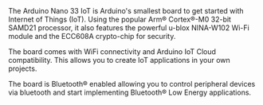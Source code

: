 <FeatureDescription>
The Arduino Nano 33 IoT is Arduino's smallest board to get started with Internet of Things (IoT). Using the popular Arm® Cortex®-M0 32-bit SAMD21 processor, it also features the powerful u-blox NINA-W102 Wi-Fi module and the ECC608A crypto-chip for security.
</FeatureDescription>

<FeatureList>

<Feature title="WiFi" image="wifi">

  The board comes with WiFi connectivity and Arduino IoT Cloud compatibility. This allows you to create IoT applications in your own projects. 

  <FeatureLink variant="primary" title="Documentation" url="/tutorials/nano-33-iot/wifi-connection"/>
  <FeatureLink variant="secondary" title="Library" url="https://www.arduino.cc/reference/en/libraries/wifinina/"/>
</Feature>

<Feature title="Bluetooth®" image="bluetooth">

  The board is Bluetooth® enabled allowing you to control peripheral devices via bluetooth and start implementing  Bluetooth® Low Energy applications.

  <FeatureLink variant="primary" title="Documentation" url="/tutorials/nano-33-iot/bluetooth"/>
  <FeatureLink variant="secondary" title="Library" url="https://www.arduino.cc/reference/en/libraries/arduinoble/"/>
</Feature>

</FeatureList>